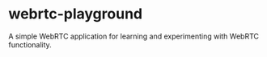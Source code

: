 # webrtc-playground
A simple WebRTC application for learning and experimenting with WebRTC functionality.
